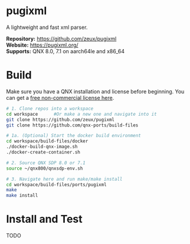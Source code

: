 # pugixml

A lightweight and fast xml parser.

**Repository:** https://github.com/zeux/pugixml \
**Website:** https://pugixml.org/ \
**Supports:** QNX 8.0, 7.1 on aarch64le and x86_64

# Build
Make sure you have a QNX installation and license before beginning. You can get a [free non-commercial license here](https://www.qnx.com/products/everywhere/).
```bash
# 1. Clone repos into a workspace
cd workspace      #Or make a new one and navigate into it
git clone https://github.com/zeux/pugixml
git clone https://github.com/qnx-ports/build-files

# 1a. (Optional) Start the docker build environment
cd workspace/build-files/docker
./docker-build-qnx-image.sh
./docker-create-container.sh

# 2. Source QNX SDP 8.0 or 7.1
source ~/qnx800/qnxsdp-env.sh

# 3. Navigate here and run make/make install
cd workspace/build-files/ports/pugixml
make
make install

```

# Install and Test
TODO
```bash
```